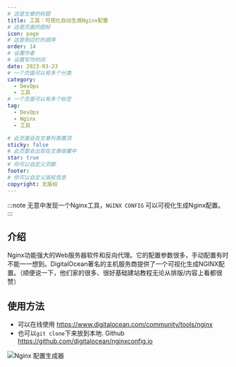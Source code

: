 ```yaml
---
# 这是文章的标题
title: 工具：可视化自动生成Nginx配置
# 这是页面的图标
icon: page
# 这是侧边栏的顺序
order: 14
# 设置作者
# 设置写作时间
date: 2023-03-23
# 一个页面可以有多个分类
category:
  - DevOps
  - 工具
# 一个页面可以有多个标签
tag:
  - DevOps
  - Nginx
  - 工具

# 此页面会在文章列表置顶
sticky: false
# 此页面会出现在文章收藏中
star: true
# 你可以自定义页脚
footer: 
# 你可以自定义版权信息
copyright: 无版权
---
```


:::note
无意中发现一个Nginx工具，`NGINX CONFIG` 可以可视化生成Nginx配置。
:::

## 介绍

Nginx功能强大的Web服务器软件和反向代理。它的配置参数很多，手动配置有时不能一一想到。DigitalOcean著名的主机服务商提供了一个可视化生成NGINX配置。（顺便说一下，他们家的很多、很好基础建站教程无论从排版/内容上看都很赞）

## 使用方法

- 可以在线使用 https://www.digitalocean.com/community/tools/nginx 
- 也可以`git clone`下来放到本地. Github https://github.com/digitalocean/nginxconfig.io


![Nginx 配置生成器](https://imgur.com/a/g6lmM4y)